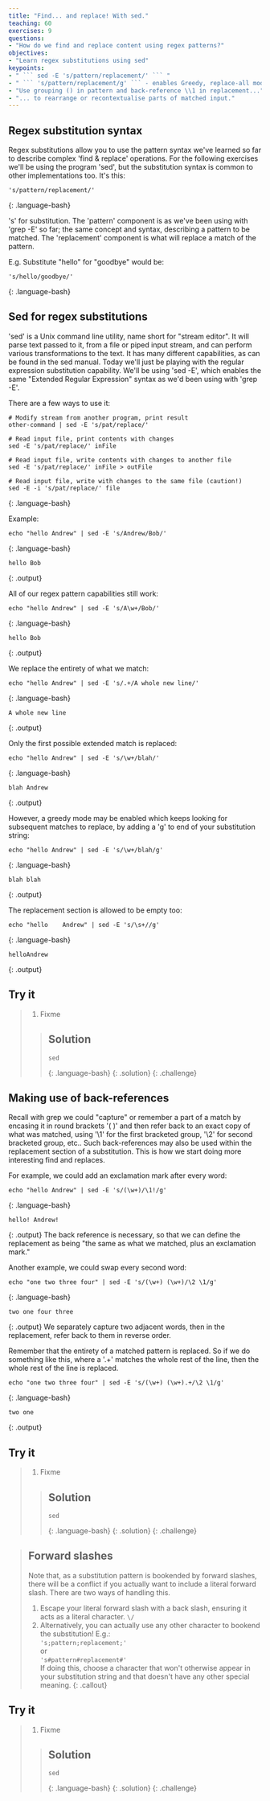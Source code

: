 ```yaml
---
title: "Find... and replace! With sed."
teaching: 60
exercises: 9
questions:
- "How do we find and replace content using regex patterns?"
objectives:
- "Learn regex substitutions using sed"
keypoints:
- " ``` sed -E 's/pattern/replacement/' ``` "
- " ``` 's/pattern/replacement/g' ``` - enables Greedy, replace-all mode."
- "Use grouping () in pattern and back-reference \\1 in replacement..."
- "... to rearrange or recontextualise parts of matched input."
---
```


## Regex substitution syntax

Regex substitutions allow you to use the pattern syntax we've learned so far to describe
complex 'find & replace' operations. For the following exercises we'll be using the program
'sed', but the substitution syntax is common to other implementations too.  It's this:
~~~
's/pattern/replacement/'
~~~
{: .language-bash}

's' for substitution. The 'pattern' component is as we've been using with 'grep -E' so far; 
the same concept and syntax, describing a pattern to be matched. 
The 'replacement' component is what will replace a match of the pattern.  

E.g. Substitute "hello" for "goodbye" would be:
~~~
's/hello/goodbye/'
~~~
{: .language-bash}


## Sed for regex substitutions

'sed' is a Unix command line utility, name short for "stream editor". It will parse text
passed to it, from a file or piped input stream, and can perform various transformations
to the text. It has many different capabilities, as can be found in the sed manual. 
Today we'll just be playing with the regular expression substitution capability. 
We'll be using 'sed -E', which enables the same "Extended Regular Expression" syntax as
we'd been using with 'grep -E'.  

There are a few ways to use it:
~~~
# Modify stream from another program, print result
other-command | sed -E 's/pat/replace/'

# Read input file, print contents with changes
sed -E 's/pat/replace/' inFile

# Read input file, write contents with changes to another file
sed -E 's/pat/replace/' inFile > outFile

# Read input file, write with changes to the same file (caution!)
sed -E -i 's/pat/replace/' file
~~~
{: .language-bash}


Example:

~~~
echo "hello Andrew" | sed -E 's/Andrew/Bob/'
~~~
{: .language-bash}
~~~
hello Bob
~~~
{: .output}

All of our regex pattern capabilities still work:
~~~
echo "hello Andrew" | sed -E 's/A\w+/Bob/'
~~~
{: .language-bash}
~~~
hello Bob
~~~
{: .output}

We replace the entirety of what we match:
~~~
echo "hello Andrew" | sed -E 's/.+/A whole new line/'
~~~
{: .language-bash}
~~~
A whole new line
~~~
{: .output}

Only the first possible extended match is replaced:
~~~
echo "hello Andrew" | sed -E 's/\w+/blah/'
~~~
{: .language-bash}
~~~
blah Andrew
~~~
{: .output}

However, a greedy mode may be enabled which keeps looking for subsequent matches to replace, 
by adding a 'g' to end of your substitution string:
~~~
echo "hello Andrew" | sed -E 's/\w+/blah/g'
~~~
{: .language-bash}
~~~
blah blah
~~~
{: .output}

The replacement section is allowed to be empty too:
~~~
echo "hello    Andrew" | sed -E 's/\s+//g'
~~~
{: .language-bash}
~~~
helloAndrew
~~~
{: .output}



## Try it
> 
> 1. Fixme
> 
> > ## Solution
> >
> > ~~~
> > sed
> > ~~~
> > {: .language-bash}
> {: .solution}
{: .challenge}



## Making use of back-references

Recall with grep we could "capture" or remember a part of a match by encasing it in round 
brackets '\( \)' and then refer back to an exact copy of what was matched, using '\\1' for
the first bracketed group, '\\2' for second bracketed group, etc.. Such back-references may
also be used within the replacement section of a substitution. This is how we start doing
more interesting find and replaces.

For example, we could add an exclamation mark after every word:
~~~
echo "hello Andrew" | sed -E 's/(\w+)/\1!/g'
~~~
{: .language-bash}
~~~
hello! Andrew!
~~~
{: .output}
The back reference is necessary, so that we can define the replacement as being "the same as
what we matched, plus an exclamation mark."

Another example, we could swap every second word:
~~~
echo "one two three four" | sed -E 's/(\w+) (\w+)/\2 \1/g'
~~~
{: .language-bash}
~~~
two one four three
~~~
{: .output}
We separately capture two adjacent words, then in the replacement, refer back to them in reverse
order.

Remember that the entirety of a matched pattern is replaced.  So if we do something like this,
where a '.+' matches the whole rest of the line, then the whole rest of the line is replaced.
~~~
echo "one two three four" | sed -E 's/(\w+) (\w+).+/\2 \1/g'
~~~
{: .language-bash}
~~~
two one
~~~
{: .output}



## Try it
> 
> 1. Fixme
> 
> > ## Solution
> >
> > ~~~
> > sed
> > ~~~
> > {: .language-bash}
> {: .solution}
{: .challenge}



> ## Forward slashes
> 
> Note that, as a substitution pattern is bookended by forward slashes, there will be a conflict
> if you actually want to include a literal forward slash. There are two ways of handling this.  
> 1. Escape your literal forward slash with a back slash, ensuring it acts as a literal character.
> ``` \/ ```  
> 2. Alternatively, you can actually use any other character to bookend the substitution! E.g.:  
> ``` 's;pattern;replacement;' ```  
> or  
> ``` 's#pattern#replacement#' ```    
> If doing this, choose a character that won't otherwise appear in your substitution string and
> that doesn't have any other special meaning.
{: .callout}



## Try it
> 
> 1. Fixme
> 
> > ## Solution
> >
> > ~~~
> > sed
> > ~~~
> > {: .language-bash}
> {: .solution}
{: .challenge}



